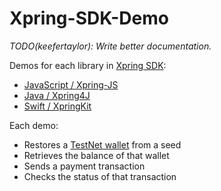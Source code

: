 # Xpring-SDK-Demo
*TODO(keefertaylor): Write better documentation.*

Demos for each library in [Xpring SDK](http://github.com/xpring-sdk):
- [JavaScript / Xpring-JS](http://github.com/xpring-eng/xpring-js) 
- [Java / Xpring4J](http://github.com/xpring-eng/xpring4j)
- [Swift / XpringKit](http://github.com/xpring-eng/xpringkit)

Each demo:
- Restores a [TestNet wallet](http://testnet.xrpl.org) from a seed
- Retrieves the balance of that wallet
- Sends a payment transaction
- Checks the status of that transaction

